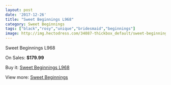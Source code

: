 ```yaml
---
layout: post
date: '2017-12-26'
title: "Sweet Beginnings L968"
category: Sweet Beginnings
tags: ["black","rosy","unique","bridesmaid","beginnings"]
image: http://img.hectodress.com/34087-thickbox_default/sweet-beginnings-l968.jpg
---
```

Sweet Beginnings L968

On Sales: **$179.99**
<a href="https://www.hectodress.com/sweet-beginnings/15794-sweet-beginnings-l968.html"><amp-img layout="responsive" width="600" height="600" src="//img.hectodress.com/34087-thickbox_default/sweet-beginnings-l968.jpg" alt="Sweet Beginnings L968 0" /></a>

Buy it: [Sweet Beginnings L968](https://www.hectodress.com/sweet-beginnings/15794-sweet-beginnings-l968.html "Sweet Beginnings L968")

View more: [Sweet Beginnings](https://www.hectodress.com/289-sweet-beginnings "Sweet Beginnings")